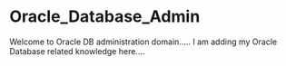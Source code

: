 # Oracle_Database_Admin
Welcome to Oracle DB administration domain..... I am adding my Oracle Database related knowledge here....
